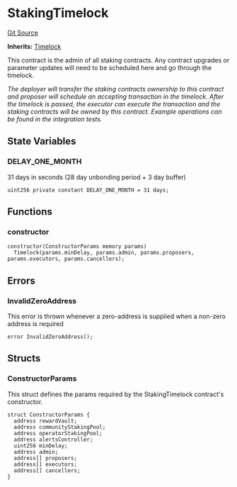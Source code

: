 # StakingTimelock
[Git Source](https://github.com/smartcontractkit/destiny-next/blob/93e1115f8d7fb0029b73a936d125afb837306065/src/timelock/StakingTimelock.sol)

**Inherits:**
[Timelock](/src/timelock/Timelock.sol/contract.Timelock.md)

This contract is the admin of all staking contracts. Any contract upgrades or parameter
updates will need to be scheduled here and go through the timelock.

*The deployer will transfer the staking contracts ownership to this contract and proposer
will schedule an accepting transaction in the timelock. After the timelock is passed, the
executor can execute the transaction and the staking contracts will be owned by this contract.
Example operations can be found in the integration tests.*


## State Variables
### DELAY_ONE_MONTH
31 days in seconds (28 day unbonding period + 3 day buffer)


```solidity
uint256 private constant DELAY_ONE_MONTH = 31 days;
```


## Functions
### constructor


```solidity
constructor(ConstructorParams memory params)
  Timelock(params.minDelay, params.admin, params.proposers, params.executors, params.cancellers);
```

## Errors
### InvalidZeroAddress
This error is thrown whenever a zero-address is supplied when
a non-zero address is required


```solidity
error InvalidZeroAddress();
```

## Structs
### ConstructorParams
This struct defines the params required by the StakingTimelock contract's
constructor.


```solidity
struct ConstructorParams {
  address rewardVault;
  address communityStakingPool;
  address operatorStakingPool;
  address alertsController;
  uint256 minDelay;
  address admin;
  address[] proposers;
  address[] executors;
  address[] cancellers;
}
```

